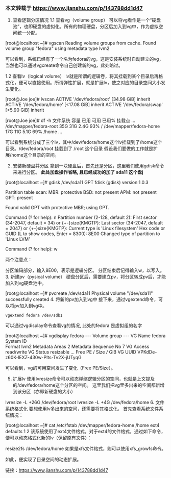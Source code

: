 ### 本文转载于 https://www.jianshu.com/p/143788dd1d47

1. 查看逻辑分区情况
1.1 查看vg（volume group）
可以将vg看作是一个“硬盘池”，也即硬盘的虚拟化。所有的物理硬盘，分区后加入到vg中，作为虚拟空间统一分配。

[root@localhost ~]# vgscan 
  Reading volume groups from cache.
  Found volume group "fedora" using metadata type lvm2

可以看到，系统已经有了一个名为fedora的vg，这是安装系统时自动建立的vg，当然也可以通过vgcreate命令自己创建新的vg，此处略过。

1.2 查看lv（logical volume）
lv就是所谓的逻辑卷，将其挂载到某个目录后再格式化，便可以直接使用。所谓弹性扩展，就是扩展lv，使之对应的目录空间大小发生变化。

[root@Joe joe]# lvscan
  ACTIVE            '/dev/fedora/root' [34.98 GiB] inherit
  ACTIVE            '/dev/fedora/home' [<17.08 GiB] inherit
  ACTIVE            '/dev/fedora/swap' [<5.90 GiB] inherit

[root@Joe joe]# df -h
文件系统                 容量  已用  可用 已用% 挂载点
...
/dev/mapper/fedora-root   35G   31G  2.4G   93% /
/dev/mapper/fedora-home   17G   11G  5.1G   69% /home
...

可以看到系统分成了三个lv，其中/dev/fedora/home这个lv挂载到了/home这个目录。/dev/fedora/root 挂载到了 /root 这个目录
假设我们要做的工作就是扩展/home这个目录的空间。

2. 安装新硬盘并分区
拿到一块硬盘后，首先还是分区，这里我们使用gdisk命令来进行分区。
**此处加盘操作省略, 且已经成功的加了 sda11 这个盘j**

[root@localhost ~]# gdisk /dev/sda11
GPT fdisk (gdisk) version 1.0.3

Partition table scan:
  MBR: protective
  BSD: not present
  APM: not present
  GPT: present

Found valid GPT with protective MBR; using GPT.

Command (? for help): n
Partition number (2-128, default 2): 
First sector (34-2047, default = 34) or {+-}size{KMGTP}: 
Last sector (34-2047, default = 2047) or {+-}size{KMGTP}: 
Current type is 'Linux filesystem'
Hex code or GUID (L to show codes, Enter = 8300): 8E00
Changed type of partition to 'Linux LVM'

Command (? for help): w

两个注意点：

分区编码部分，输入8E00，表示是逻辑分区。
分区结束后记得输入w，以写入。
3. 新建pv（pysical volume）
硬盘分区后，需要建立pv，将分区转成pv后，才能加入到vg硬盘池中。

[root@localhost ~]# pvcreate /dev/sda11
  Physical volume "/dev/sda11" successfully created
4. 将新的pv加入到vg中
接下来，通过vgextend命令，可以将pv加入到vg中。
```
vgextend fedora /dev/sdb1
```
可以通过vgdisplay命令查看vg的情况, 此处的fedora 是虚拟组的名字

[root@localhost ~]# vgdisplay fedora
  --- Volume group ---
  VG Name               fedora
  System ID             
  Format                lvm2
  Metadata Areas        2
  Metadata Sequence No  7
  VG Access             read/write
  VG Status             resizable
  ...
 Free  PE / Size      */* GiB 
  VG UUID               VPKdDe-z60K-lEXZ-430w-Plts-Tv2X-jUTyqG

可以看到，vg的可用空间发生了变化（Free PE/Size）。

5. 扩展lv
使用lvresize命令可以动态弹缩逻辑分区的空间，也就是上文提及的/dev/fedora/home这个分区的空间。
这里我们把vg里多出来的空间都新增到该分区（亦即新硬盘的大小）

lvresize -L +26G /dev/fedora/root
lvresize -L +4G /dev/fedora/home
6. 文件系统格式化
要想使用lv多出来的空间，还需要将其格式化。
首先查看系统文件系统情况：

[root@localhost ~]# cat /etc/fstab
/dev/mapper/fedora-home /home                   ext4    defaults        1 2
该系统使用了ext4文件格式。对于ext4的文件格式，通过如下命令，便可以动态格式化新的lv（保留原有文件）：

resize2fs /dev/fedora/home
如果是xfs文件格式，则可以使用xfs_growfs命令。

如此，便实现了目录空间的动态扩展。

链接：https://www.jianshu.com/p/143788dd1d47
